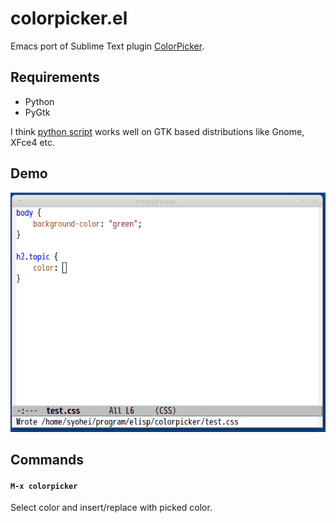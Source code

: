 # colorpicker.el

Emacs port of Sublime Text plugin [ColorPicker](https://github.com/weslly/ColorPicker).


## Requirements
- Python
- PyGtk

I think [python script](script/colorpicker.py) works well on GTK based distributions
like Gnome, XFce4 etc.


## Demo

![demo](image/colorpicker.gif)


## Commands

#### `M-x colorpicker`

Select color and insert/replace with picked color.
